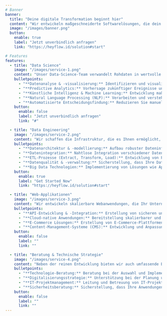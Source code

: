 ```yaml
---
# Banner
banner:
  title: "Deine digitale Transformation beginnt hier"
  content: "Wir entwickeln maßgeschneiderte Softwarelösungen, die dein Unternehmen smarter und effizienter machen."
  image: "/images/banner.png"
  button:
    enable: true
    label: "Jetzt unverbindlich anfragen"
    link: "https://heyflow.id/solution#start"

# Features
features:
  - title: "Data Science"
    image: "/images/service-1.png"
    content: "Unser Data-Science-Team verwandelt Rohdaten in wertvolle Geschäftsinformationen, die fundierte Entscheidungen ermöglichen und Wettbewerbsvorteile schaffen."
    bulletpoints:
      - "**Datenanalyse & -visualisierung:** Identifizieren und visualisieren Sie Muster und Trends in Ihren Daten, um neue Geschäftsstrategien zu entwickeln."
      - "**Predictive Analytics:** Vorhersage zukünftiger Ereignisse und Trends mithilfe von Machine Learning und statistischen Modellen."
      - "**Künstliche Intelligenz & Machine Learning:** Entwicklung maßgeschneiderter KI-Lösungen, die sich an Ihre spezifischen Anforderungen anpassen."
      - "**Natural Language Processing (NLP):** Verarbeiten und verstehen Sie natürliche Sprache aus Text- und Sprachdaten."
      - "**Automatisierte Entscheidungsfindung:** Reduzieren Sie manuelle Eingriffe durch automatisierte Entscheidungsmodelle und Algorithmen."
    button:
      enable: false
      label: "Jetzt unverbindlich anfragen"
      link: "#"

  - title: "Data Engineering"
    image: "/images/service-2.png"
    content: "Wir schaffen die Infrastruktur, die es Ihnen ermöglicht, große Datenmengen effizient zu speichern, zu verarbeiten und zu analysieren."
    bulletpoints:
      - "**Datenarchitektur & -modellierung:** Aufbau robuster Dateninfrastrukturen, die den Anforderungen Ihres Unternehmens entsprechen."
      - "**Datenintegration:** Nahtlose Integration verschiedener Datenquellen (z.B. Cloud-Datenbanken, APIs) in ein zentrales System."
      - "**ETL-Prozesse (Extract, Transform, Load):** Entwicklung von Pipelines für das Extrahieren, Transformieren und Laden von Daten, um reibungslose Workflows zu gewährleisten."
      - "**Datenqualität & -verwaltung:** Sicherstellung, dass Ihre Daten genau, vollständig und konsistent sind."
      - "**Big Data Technologien:** Implementierung von Lösungen wie Apache Hadoop und Spark zur Verarbeitung riesiger Datenmengen in Echtzeit."
    button:
      enable: true
      label: "Get Started Now"
      link: "https://heyflow.id/solution#start"

  - title: "Web-Applikationen"
    image: "/images/service-3.png"
    content: "Wir entwickeln skalierbare Webanwendungen, die Ihr Unternehmen dabei unterstützen, innovative digitale Produkte zu liefern und Geschäftsprozesse zu optimieren."
    bulletpoints:
      - "**API-Entwicklung & -Integration:** Erstellung von sicheren und leistungsfähigen APIs zur Integration von Drittanbieterdiensten und Systemen."
      - "**Cloud-native Anwendungen:** Bereitstellung skalierbarer und leistungsstarker Anwendungen, die in der Cloud gehostet und betrieben werden."
      - "**E-Commerce Lösungen:** Erstellung von E-Commerce-Plattformen, die sicher, zuverlässig und benutzerfreundlich sind."
      - "**Content-Management-Systeme (CMS):** Entwicklung und Anpassung von CMS-Lösungen wie WordPress, Drupal oder Joomla für eine effiziente Verwaltung Ihrer Inhalte."
    button:
      enable: false
      label: ""
      link: ""

  - title: "Beratung & Technische Strategie"
    image: "/images/service-4.png"
    content: "Neben der reinen Entwicklung bieten wir auch umfassende Beratung und Unterstützung bei der technischen Strategie an."
    bulletpoints:
      - "**Technologie-Beratung:** Beratung bei der Auswahl und Implementierung von Technologien, die Ihren Anforderungen am besten entsprechen."
      - "**Digitalisierungsstrategie:** Unterstützung bei der Planung und Umsetzung Ihrer digitalen Transformation."
      - "**IT-Projektmanagement:** Leitung und Betreuung von IT-Projekten von der Konzeption bis zur Fertigstellung."
      - "**Sicherheitsberatung:** Sicherstellung, dass Ihre Anwendungen und Daten den neuesten Sicherheitsstandards entsprechen und vor Cyberbedrohungen geschützt sind."
    button:
      enable: false
      label: ""
      link: ""
---
```

